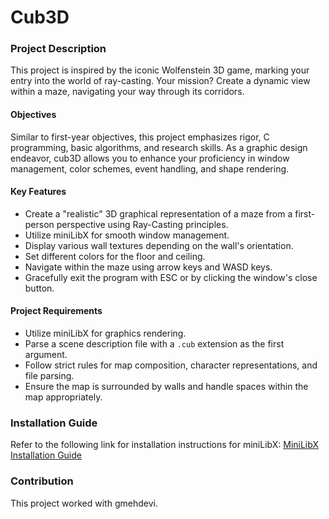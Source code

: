 # Cub3D

### Project Description

This project is inspired by the iconic Wolfenstein 3D game, marking your entry into the world of ray-casting. Your mission? Create a dynamic view within a maze, navigating your way through its corridors.

#### Objectives

Similar to first-year objectives, this project emphasizes rigor, C programming, basic algorithms, and research skills. As a graphic design endeavor, cub3D allows you to enhance your proficiency in window management, color schemes, event handling, and shape rendering.

#### Key Features

- Create a "realistic" 3D graphical representation of a maze from a first-person perspective using Ray-Casting principles.
- Utilize miniLibX for smooth window management.
- Display various wall textures depending on the wall's orientation.
- Set different colors for the floor and ceiling.
- Navigate within the maze using arrow keys and WASD keys.
- Gracefully exit the program with ESC or by clicking the window's close button.

#### Project Requirements

- Utilize miniLibX for graphics rendering.
- Parse a scene description file with a `.cub` extension as the first argument.
- Follow strict rules for map composition, character representations, and file parsing.
- Ensure the map is surrounded by walls and handle spaces within the map appropriately.

### Installation Guide

Refer to the following link for installation instructions for miniLibX:
[MiniLibX Installation Guide](https://harm-smits.github.io/42docs/libs/minilibx/getting_started.html#installation)

### Contribution
This project worked with gmehdevi.
